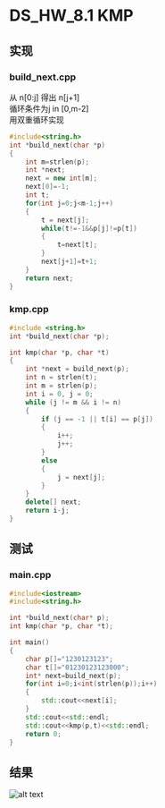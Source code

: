 # DS_HW_8.1 KMP #
## 实现 ##
### build_next.cpp ###
从 n[0:j] 得出 n[j+1]  
循环条件为j in [0,m-2]  
用双重循环实现
```cpp
#include<string.h>
int *build_next(char *p)
{
    int m=strlen(p);
    int *next;
    next = new int[m];
    next[0]=-1;
    int t;
    for(int j=0;j<m-1;j++)
    {
        t = next[j];
        while(t!=-1&&p[j]!=p[t])
        {
            t=next[t];
        }
        next[j+1]=t+1;
    }
    return next;
}
```
### kmp.cpp ###
```cpp
#include <string.h>
int *build_next(char *p);

int kmp(char *p, char *t)
{
    int *next = build_next(p);
    int n = strlen(t);
    int m = strlen(p);
    int i = 0, j = 0;
    while (j != m && i != n)
    {
        if (j == -1 || t[i] == p[j])
        {
            i++;
            j++;
        }
        else
        {
            j = next[j];
        }
    }
    delete[] next;
    return i-j;
}
```
## 测试 ##
### main.cpp ###
```cpp
#include<iostream>
#include<string.h>

int *build_next(char* p);
int kmp(char *p, char *t);

int main()
{
    char p[]="1230123123";
    char t[]="01230123123000";
    int* next=build_next(p);
    for(int i=0;i<int(strlen(p));i++)
    {
        std::cout<<next[i];
    }
    std::cout<<std::endl;
    std::cout<<kmp(p,t)<<std::endl;
    return 0;
}
```
## 结果 ##
![alt text](image.png)


